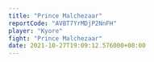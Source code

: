 ```yaml
---
title: "Prince Malchezaar"
reportCode: "AVBT7YrMDjP2NnFH"
player: "Kyore"
fight: "Prince Malchezaar"
date: 2021-10-27T19:09:12.576000+00:00
---
```

